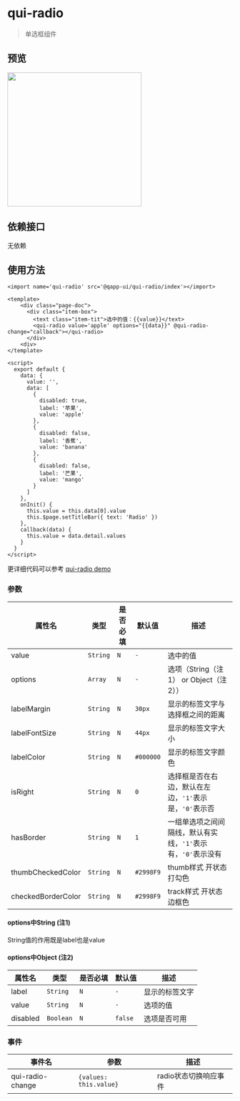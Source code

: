 # qui-radio

> 单选框组件

## 预览


<img src="https://qapp-ui.github.io/qapp-ui/docs/assets/qui-radio.gif" width="300"/>

## 依赖接口

无依赖

## 使用方法
	
```ux
<import name='qui-radio' src='@qapp-ui/qui-radio/index'></import>

<template>
    <div class="page-doc">
      <div class="item-box">
        <text class="item-tit">选中的值：{{value}}</text>
        <qui-radio value='apple' options="{{data}}" @qui-radio-change="callback"></qui-radio>
      </div>
    <div>
</template>

<script>
  export default {
    data: {
      value: '',
      data: [
        {
          disabled: true,
          label: '苹果',
          value: 'apple'
        },
        {
          disabled: false,
          label: '香蕉',
          value: 'banana'
        },
        {
          disabled: false,
          label: '芒果',
          value: 'mango'
        }
      ]
    },
    onInit() {
      this.value = this.data[0].value
      this.$page.setTitleBar({ text: 'Radio' })
    },
    callback(data) {
      this.value = data.detail.values
    }
  }
</script>
```

更详细代码可以参考 [qui-radio demo](https://github.com/qapp-ui/qapp-ui/blob/master/src/Radio/index.ux)

### 参数

| 属性名 | 类型 | 是否必填 | 默认值 | 描述 |
|-------------|------------|--------|-----|-----|
| value | `String` |`N`| `-` | 选中的值 |
| options | `Array` |`N`| `-` | 选项（String（注1） or Object（注2）） |
| labelMargin | `String` |`N`| `30px` | 显示的标签文字与选择框之间的距离 |
| labelFontSize | `String` |`N`| `44px` | 显示的标签文字大小 |
| labelColor | `String` |`N`| `#000000` | 显示的标签文字颜色 |
| isRight | `String` |`N`| `0` | 选择框是否在右边，默认在左边，`'1'`表示是，`'0'`表示否 |
| hasBorder | `String` |`N`| `1` | 一组单选项之间间隔线，默认有实线，`'1'`表示有，`'0'`表示没有 |
| thumbCheckedColor | `String` | `N` |`#2998F9`| thumb样式 开状态打勾色 |
| checkedBorderColor | `String` |`N`| `#2998F9` | track样式 开状态边框色 |

#### options中String (注1)      
String值的作用既是label也是value

#### options中Object (注2)
| 属性名 | 类型 | 是否必填 | 默认值 | 描述 |
|-------------|------------|--------|-----|-----|
| label | `String` |`N`| `-` | 显示的标签文字 |
| value | `String` |`N`| `-` | 选项的值 |
| disabled | `Boolean` |`N`| `false` | 选项是否可用 |

### 事件

| 事件名 | 参数 | 描述 | 
|-------|-----|-----|
| qui-radio-change | `{values: this.value}` | radio状态切换响应事件 |
